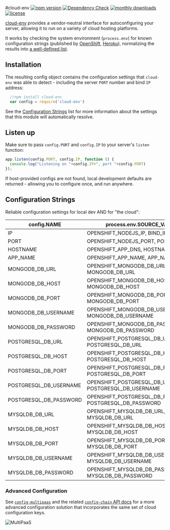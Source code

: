 #cloud-env [![npm version](http://img.shields.io/npm/v/cloud-env.svg)](https://www.npmjs.org/package/cloud-env) [![Dependency Check](http://img.shields.io/david/ryanj/cloud-env.svg)](https://david-dm.org/ryanj/cloud-env) [![monthly downloads](http://img.shields.io/npm/dm/cloud-env.svg)](https://www.npmjs.org/package/cloud-env) [![license](http://img.shields.io/npm/l/cloud-env.svg)](https://www.npmjs.org/package/cloud-env)

[cloud-env](https://github.com/ryanj/cloud-env) provides a vendor-neutral interface for autoconfiguring your server, allowing it to run on a variety of cloud hosting platforms.

It works by checking the system environment (`process.env`) for known configuration strings (published by [OpenShift](http://openshift.com/), [Heroku](http://heroku.com/)), normalizing the results into [a well-defined list](#configuration-stings).

## Installation

The resulting config object contains the configuration settings that `cloud-env` was able to detect - including the server `PORT` number and bind `IP` address:

``` js
  //npm install cloud-env
  var config = require('cloud-env')
```

See the [Configuration Strings](#configuration-strings) list for more information about the settings that this module will automatically resolve.

## Listen up
Make sure to pass `config.PORT` and `config.IP` to your server's `listen` function:

```js
app.listen(config.PORT, config.IP, function () {
  console.log("Listening on "+config.IP+", port "+config.PORT)
});
```

If host-provided configs are not found, local development defaults are returned - allowing you to configure once, and run anywhere.

## Configuration Strings
Reliable configuration settings for local dev AND for "the cloud":

config.NAME | process.env.SOURCE_VARS | DEFAULT
--------------------|-----------|---------------
IP                  | OPENSHIFT_NODEJS_IP, BIND_IP | 0.0.0.0
PORT                | OPENSHIFT_NODEJS_PORT, PORT | 8080
HOSTNAME            | OPENSHIFT_APP_DNS, HOSTNAME  | localhost
APP_NAME            | OPENSHIFT_APP_NAME, APP_NAME | APP_NAME
MONGODB_DB_URL      | OPENSHIFT_MONGODB_DB_URL, MONGODB_DB_URL | mongodb://127.0.0.1:27017
MONGODB_DB_HOST      | OPENSHIFT_MONGODB_DB_HOST, MONGODB_DB_HOST | 127.0.0.1
MONGODB_DB_PORT      | OPENSHIFT_MONGODB_DB_PORT, MONGODB_DB_PORT | 27017
MONGODB_DB_USERNAME      | OPENSHIFT_MONGODB_DB_USERNAME, MONGODB_DB_USERNAME | undefined
MONGODB_DB_PASSWORD      | OPENSHIFT_MONGODB_DB_PASSWORD, MONGODB_DB_PASSWORD | undefined
POSTGRESQL_DB_URL   | OPENSHIFT_POSTGRESQL_DB_URL, POSTGRESQL_DB_URL | postgresql://127.0.0.1:5432
POSTGRESQL_DB_HOST   | OPENSHIFT_POSTGRESQL_DB_HOST, POSTGRESQL_DB_HOST | 127.0.0.1
POSTGRESQL_DB_PORT   | OPENSHIFT_POSTGRESQL_DB_PORT, POSTGRESQL_DB_PORT | 5432
POSTGRESQL_DB_USERNAME   | OPENSHIFT_POSTGRESQL_DB_USERNAME, POSTGRESQL_DB_USERNAME | undefined
POSTGRESQL_DB_PASSWORD   | OPENSHIFT_POSTGRESQL_DB_PASSWORD, POSTGRESQL_DB_PASSWORD | undefined
MYSQLDB_DB_URL      | OPENSHIFT_MYSQLDB_DB_URL, MYSQLDB_DB_URL | mysql://127.0.0.1:3306
MYSQLDB_DB_HOST      | OPENSHIFT_MYSQLDB_DB_HOST, MYSQLDB_DB_HOST | 127.0.0.1
MYSQLDB_DB_PORT      | OPENSHIFT_MYSQLDB_DB_PORT, MYSQLDB_DB_PORT | 3306
MYSQLDB_DB_USERNAME      | OPENSHIFT_MYSQLDB_DB_USERNAME, MYSQLDB_DB_USERNAME | undefined
MYSQLDB_DB_PASSWORD      | OPENSHIFT_MYSQLDB_DB_PASSWORD, MYSQLDB_DB_PASSWORD | undefined

### Advanced Configuration

See [`config-multipaas`](https://github.com/ryanj/config-multipaas/) and the related [`config-chain` API docs](https://github.com/dominictarr/config-chain/#boring-api-docs) for a more advanced configuration solution that incorporates the same set of cloud configuration keys.

![MultiPaaS](http://i.imgur.com/fCi6YX6.png)
